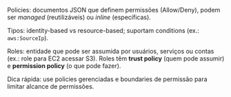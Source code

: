 Policies:
documentos JSON que definem permissões (Allow/Deny), podem ser _managed_ (reutilizáveis) ou _inline_ (específicas). 

Tipos: 
identity-based vs resource-based; suportam conditions (ex.: `aws:SourceIp`).

Roles: 
entidade que pode ser assumida por usuários, serviços ou contas (ex.: role para EC2 acessar S3). Roles têm **trust policy** (quem pode assumir) e **permission policy** (o que pode fazer).  

Dica rápida:
use policies gerenciadas e boundaries de permissão para limitar alcance de permissões.